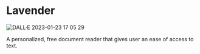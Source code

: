 

# Lavender

![DALL·E 2023-01-23 17 05 29](https://user-images.githubusercontent.com/71131586/214088909-694b2ae3-cb66-422d-a9bd-90144dd9d535.png)

A personalized, free document reader that gives user an ease of access to text. 
